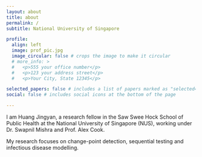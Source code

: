 ```yaml
---
layout: about
title: about
permalink: /
subtitle: National University of Singapore

profile:
  align: left
  image: prof_pic.jpg
  image_circular: false # crops the image to make it circular
  # more_info: >
  #   <p>555 your office number</p>
  #   <p>123 your address street</p>
  #   <p>Your City, State 12345</p>

selected_papers: false # includes a list of papers marked as "selected={true}"
social: false # includes social icons at the bottom of the page

---
```


I am Huang Jingyan, a research fellow in the Saw Swee Hock School of Public Health at the National University of Singapore (NUS), working under Dr. Swapnil Mishra and Prof. Alex Cook. 

My research focuses on change-point detection, sequential testing and infectious disease modelling. 